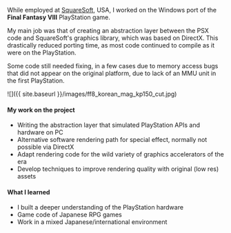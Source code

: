 ---
---
While employed at [SquareSoft](https://en.wikipedia.org/wiki/Square_(video_game_company)), USA,
I worked on the Windows port of the **Final Fantasy VIII** PlayStation game.

My main job was that of creating an abstraction layer between the PSX code and SquareSoft's graphics library, which was based on DirectX.
This drastically reduced porting time, as most code continued to compile as it were on the PlayStation.

Some code still needed fixing, in a few cases due to memory access bugs that did not appear on the original platform, due to lack of an MMU unit in the first PlayStation.

![]({{ site.baseurl }}/images/ff8_korean_mag_kp150_cut.jpg)

#### My work on the project

- Writing the abstraction layer that simulated PlayStation APIs and hardware on PC
- Alternative software rendering path for special effect, normally not possible via DirectX
- Adapt rendering code for the wild variety of graphics accelerators of the era
- Develop techniques to improve rendering quality with original (low res) assets

#### What I learned

- I built a deeper understanding of the PlayStation hardware
- Game code of Japanese RPG games
- Work in a mixed Japanese/international environment
